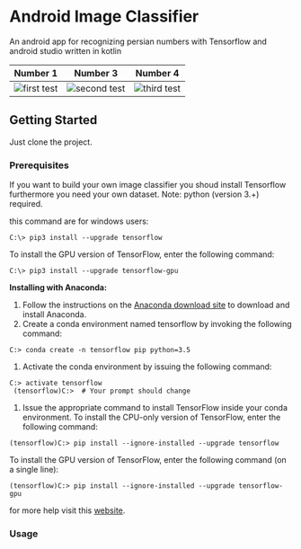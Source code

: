 # Android Image Classifier 

An android app for recognizing persian numbers with Tensorflow and android studio written in kotlin









 Number 1 |  Number 3  | Number 4 |
:-------------------------:|:-------------------------:|:-------------------------:
![first test](https://github.com/parham29/tensorflow-persian-numbers/blob/master/screenshots/test-1.jpg)  |  ![second test](https://github.com/parham29/tensorflow-persian-numbers/blob/master/screenshots/test-3.jpg)|![third test](https://github.com/parham29/tensorflow-persian-numbers/blob/master/screenshots/test-4.jpg)


## Getting Started

Just clone the project.

### Prerequisites

If you want to build your own image classifier you shoud install Tensorflow furthermore you need your own dataset.
Note: python (version 3.+) required.

this command are for windows users:
```
C:\> pip3 install --upgrade tensorflow
```
To install the GPU version of TensorFlow, enter the following command:
```
C:\> pip3 install --upgrade tensorflow-gpu
```
**Installing with Anaconda:**
1. Follow the instructions on the [Anaconda download site](https://www.continuum.io/downloads "Anaconda download site") to download and install Anaconda.
1. Create a conda environment named tensorflow by invoking the following command:
```
C:> conda create -n tensorflow pip python=3.5 
```
1. Activate the conda environment by issuing the following command:
```
C:> activate tensorflow
 (tensorflow)C:>  # Your prompt should change 
```
1. Issue the appropriate command to install TensorFlow inside your conda environment. To install the CPU-only version of TensorFlow, enter the following command:
```
(tensorflow)C:> pip install --ignore-installed --upgrade tensorflow 
```
To install the GPU version of TensorFlow, enter the following command (on a single line):
```
(tensorflow)C:> pip install --ignore-installed --upgrade tensorflow-gpu 
```

 for more help visit this [website][website].
### Usage



[website]: https://hackernoon.com/building-an-insanely-fast-image-classifier-on-android-with-mobilenets-in-tensorflow-dc3e0c4410d4 "https://hackernoon.com"
